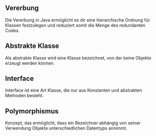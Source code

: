 ## Vererbung
Die Vererbung in Java ermöglicht es dir eine hierarchische Ordnung für Klassen festzulegen und reduziert somit die Menge des redundanten Codes.
## Abstrakte Klasse
Als abstrakte Klasse wird eine Klasse bezeichnet, von der keine Objekte erzeugt werden können.
## Interface
Interface ist eine Art Klasse, die nur aus Konstanten und abstrakten Methoden besteht.
## Polymorphismus
Konzept, das ermöglicht, dass ein Bezeichner abhängig von seiner Verwendung Objekte unterschiedlichen Datentyps annimmt.